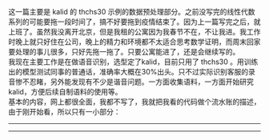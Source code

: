   这一篇主要是 kalid 的 thchs30 示例的数据预处理部分。之前没写完的线性代数系列的可能要拖一段时间了，搞不好要拖到疫情结束了。因为上一篇写完之后，就上班了。虽然我没离开北京，但是我租的公寓因为我春节不在，不让我进。我工作时晚上就只好住在公司，晚上的精力和环境都不太适合思考数学证明，而周末回家要处理的事儿很多，只好先拖一拖了。只要公寓能进了，还是会继续写的。    
  我现在主要工作是在做语音识别，选型定了kalid，目前只用了 thchs30 。用训练出的模型测试同事的普通话，准确率大概在30%出头。只不过实际识别客服的录音惨不忍睹，另外能发现有不少是谐音问题。一方面收集语料，一方面开始研究kalid，方便后续自制语料的使用等。    
  基本的内容，网上都很全面，我都不写了，我就把我看的代码做个流水账的描述，由于刚开始看，所以只有一小部分：    

-----



-----
